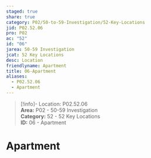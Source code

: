 ```yaml
---  
staged: true  
share: true  
category: P02/50-to-59-Investigation/52-Key-Locations  
jid: P02.52.06  
pro: P02  
ac: "52"  
id: "06"  
jarea: 50-59 Investigation  
jcat: 52 Key Locations  
desc: Location  
friendlyname: Apartment  
title: 06-Apartment  
aliases:  
  - P02.52.06  
  - Apartment  
---  
```

  
>[!info]- Location: P02.52.06  
>**Area:** P02 - 50-59 Investigation  
>**Category:** 52 - 52 Key Locations  
>**ID:** 06 - Apartment  
  
# Apartment  
